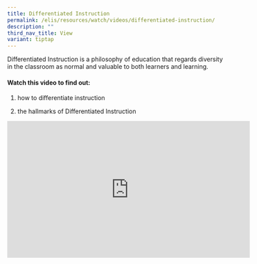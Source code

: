 ```yaml
---
title: Differentiated Instruction
permalink: /elis/resources/watch/videos/differentiated-instruction/
description: ""
third_nav_title: View
variant: tiptap
---
```

<p>Differentiated Instruction is a philosophy of education that regards diversity
in the classroom as normal and valuable to both learners and learning.</p>
<h4>Watch this video to find out:</h4>
<ol>
<li>
<p>how to differentiate instruction</p>
</li>
<li>
<p>the hallmarks of Differentiated Instruction</p>
</li>
</ol>
<div class="iframe-wrapper">
<iframe height="315" width="560" allowfullscreen="true" frameborder="0" src="https://www.youtube.com/embed/kHP7RP6VUKo"></iframe>
</div>
<p></p>